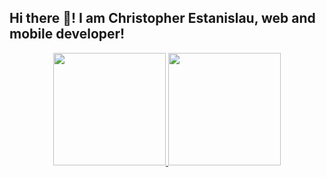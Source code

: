 ## Hi there 👋! I am Christopher Estanislau, web and mobile developer!

<div align="center">
  <a href="https://github.com/Christopher-Estanis">
  <img height="180em" src="https://github-readme-stats.vercel.app/api?username=christopher-estanis&show_icons=true&theme=dracula&include_all_commits=true&count_private=true"/>
  <img height="180em" src="https://github-readme-stats.vercel.app/api/top-langs/?username=christopher-estanis&layout=compact&langs_count=7&theme=dracula"/>
</div>
  

<!--
**Christopher-Estanis/christopher-estanis** is a ✨ _special_ ✨ repository because its `README.md` (this file) appears on your GitHub profile.

Here are some ideas to get you started:

- 🔭 I’m currently working on ...
- 🌱 I’m currently learning ...
- 👯 I’m looking to collaborate on ...
- 🤔 I’m looking for help with ...
- 💬 Ask me about ...
- 📫 How to reach me: ...
- 😄 Pronouns: ...
- ⚡ Fun fact: ...
-->
